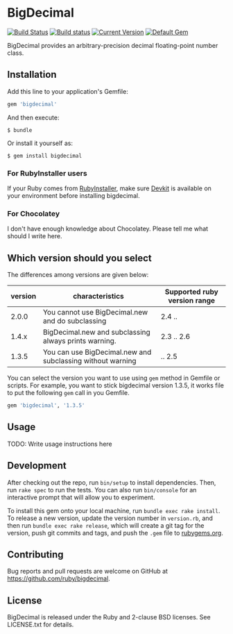# BigDecimal

[![Build Status](https://travis-ci.org/ruby/bigdecimal.svg?branch=master)](https://travis-ci.org/ruby/bigdecimal)
[![Build status](https://ci.appveyor.com/api/projects/status/4j596bhldmmtcjpf/branch/master?svg=true)](https://ci.appveyor.com/project/ruby/bigdecimal/branch/master)
[![Current Version](https://badge.fury.io/rb/bigdecimal.svg)](https://badge.fury.io/rb/bigdecimal) 
[![Default Gem](https://img.shields.io/badge/stdgem-default-9c1260.svg)](https://stdgems.org/bigdecimal)

BigDecimal provides an arbitrary-precision decimal floating-point number class.

## Installation

Add this line to your application's Gemfile:

```ruby
gem 'bigdecimal'
```

And then execute:

    $ bundle

Or install it yourself as:

    $ gem install bigdecimal

### For RubyInstaller users

If your Ruby comes from [RubyInstaller](https://rubyinstaller.org/), make sure [Devkit](https://github.com/oneclick/rubyinstaller/wiki/Development-Kit) is available on your environment before installing bigdecimal.

### For Chocolatey

I don't have enough knowledge about Chocolatey.  Please tell me what should I write here.

## Which version should you select

The differences among versions are given below:

| version | characteristics | Supported ruby version range |
| ------- | --------------- | ----------------------- |
| 2.0.0   | You cannot use BigDecimal.new and do subclassing | 2.4 .. |
| 1.4.x   | BigDecimal.new and subclassing always prints warning. | 2.3 .. 2.6 |
| 1.3.5   | You can use BigDecimal.new and subclassing without warning | .. 2.5 |

You can select the version you want to use using `gem` method in Gemfile or scripts.
For example, you want to stick bigdecimal version 1.3.5, it works file to put the following `gem` call in you Gemfile.

```ruby
gem 'bigdecimal', '1.3.5'
```

## Usage

TODO: Write usage instructions here

## Development

After checking out the repo, run `bin/setup` to install dependencies.
Then, run `rake spec` to run the tests.
You can also run `bin/console` for an interactive prompt that
will allow you to experiment.

To install this gem onto your local machine, run `bundle exec rake install`.
To release a new version, update the version number in `version.rb`,
and then run `bundle exec rake release`,
which will create a git tag for the version, push git commits and tags,
and push the `.gem` file to [rubygems.org](https://rubygems.org).

## Contributing

Bug reports and pull requests are welcome on GitHub at https://github.com/ruby/bigdecimal.

## License

BigDecimal is released under the Ruby and 2-clause BSD licenses.
See LICENSE.txt for details.
